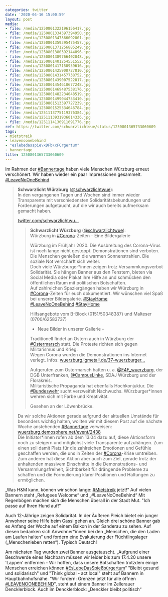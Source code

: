 ```yaml
---
categories: twitter
date: '2020-04-16 15:00:59'
layout: post
media:
- file: /media/1250801322196156417.jpg
- file: /media/1250801334397394950.jpg
- file: /media/1250801347366092801.jpg
- file: /media/1250801359395475457.jpg
- file: /media/1250801371256885249.jpg
- file: /media/1250801380392144896.jpg
- file: /media/1250801389766402048.jpg
- file: /media/1250801401254551552.jpg
- file: /media/1250801417150959616.jpg
- file: /media/1250801425908727810.jpg
- file: /media/1250801431457738752.jpg
- file: /media/1250801439007522817.jpg
- file: /media/1250801454618677248.jpg
- file: /media/1250801469487538176.jpg
- file: /media/1250801482234048519.jpg
- file: /media/1250801499044753410.jpg
- file: /media/1250801513397727239.jpg
- file: /media/1250801525334646784.jpg
- file: /media/1251113775119376384.jpg
- file: /media/1251113931936014336.jpg
- file: /media/1251114136911691776.jpg
ref: https://twitter.com/schwarzlichtwue/status/1250801365733060609
tags:
- mietstreik
- leavenoonebehind
- "eslebedasspie\xDFb\xFCrgertum"
- bannertage
title: 1250801365733060609
---
```

Im Rahmen der [#Bannertage](/t/bannertage) haben viele Menschen Würzburg erneut verschönert. Wir haben wieder ein paar Impressionen gesammelt. [#LeaveNoOneBehind](/t/leavenoonebehind)  
> <b>Schwarzlicht Würzburg</b> ([@schwarzlichtwue](https://twitter.com/schwarzlichtwue)):  
>In den vergangenen Tagen und Wochen sind immer wieder Transparente mit verschiedensten Solidaritätsbekundungen und Forderungen aufgetaucht, auf die wir auch bereits aufmerksam gemacht haben.  
>  
>[twitter.com/schwarzlichtwu…](https://twitter.com/schwarzlichtwue/status/1247813472446021633?s=19)  
>> <b>Schwarzlicht Würzburg</b> ([@schwarzlichtwue](https://twitter.com/schwarzlichtwue)):    
>>Würzburg in [#Corona](/t/corona)-Zeiten – Eine Bildergalerie    
>>    
>>    
>>    
>>Würzburg im Frühjahr 2020. Die Ausbreitung des Corona-Virus ist noch lange nicht gestoppt. Demonstrationen sind verboten. Die Menschen genießen die warmen Sonnenstrahlen. Die soziale Not verschärft sich weiter.     
>>Doch viele Würzburger\*innen zeigen trotz Versammlungsverbot Solidarität. Sie hängen Banner aus den Fenstern, bieten via Social Media oder Plakat ihre Hilfe an und schmücken den öffentlichen Raum mit politischen Botschaften.     
>>Auf zahlreichen Spaziergängen haben wir Würzburg in [#Corona](/t/corona)-Zeiten für euch dokumentiert. Wir wünschen viel Spaß bei unserer Bildergalerie. [#StayHome](/t/stayhome)     
>>[#LeaveNoOneBehind](/t/leavenoonebehind) [#StayHome](/t/stayhome)     
>>    
>>    
>>    
>>Hilfsangebote vom B-Block (0151/50348387) und Malteser (0700/62583737)     
>>- Neue Bilder in unserer Gallerie -    
>>    
>>    
>>    
>>Traditionell findet an Ostern auch in Würzburg der [#Ostermarsch](/t/ostermarsch) statt. Die Proteste richten sich gegen Militarismus und Krieg.     
>>Wegen Corona wurden die Demonstrationen ins Internet verlegt. Infos: [wuerzburg.igmetall.de/37-wuerzburger…](https://wuerzburg.igmetall.de/37-wuerzburger-ostermarsch-in-2020-digital/)    
>>    
>>    
>>    
>>Aufgerufen zum Ostermarsch hatten u. a. [@F4F_wuerzburg](https://twitter.com/F4F_wuerzburg), der DGB Unterfranken, [@CampusLinke](https://twitter.com/CampusLinke), SDAJ Würzburg und der Florakreis.    
>>Militaristische Propaganda hat ebenfalls Hochkonjuktur. Die [#Bundeswehr](/t/bundeswehr) sucht verzweifelt Nachwuchs. Würzburger\*innen wehren sich mit Farbe und Kreativität.     
>>    
>>    
>>    
>>Gesehen an der Löwenbrücke.     
>  
>  
>Da wir solche Aktionen gerade aufgrund der aktuellen Umstände für besonders wichtig halten, wollten wir mit diesem Post auf die nächste Woche anstehenden [#Bannertage](/t/bannertage) verweisen: [wuerzburg.demosphere.net/event/2438](https://wuerzburg.demosphere.net/event/2438)  
>Die Initiator\*innen rufen ab dem 13.04 dazu auf, diese Aktionsform noch zu steigern und möglichst viele Transparente aufzuhängen. Zum einen soll damit Platz für die zahlreichen Emotionen und Gefühle geschaffen werden, die uns in Zeiten der [#Corona](/t/corona)-Krise umtreiben.  
>Zum anderen hat diese Aktion aber auch zum Ziel, gerade trotz der anhaltenden massivem Einschnitte in die Demonstrations- und Versammlungsfreiheit, Sichtbarkeit für drängende Probleme zu schaffen und die Formulierung klarer Positionen und Haltungen zu ermöglichen.  


„Was H&amp;M kann, können wir schon lange: [#Mietstreik](/t/mietstreik) jetzt!“ 
Auf vielen Bannern steht „Refugees Welcome“ und „#LeaveNoOneBehind“ 
Mit Regenbögen machen sich die Menschen überall in der Stadt Mut. 
"Ich passe auf Ihren Hund auf!"



Auch 12-Jährige zeigen Solidarität. In der Äußeren Pleich bietet ein junger Anwohner seine Hilfe beim Gassi gehen an. 
Gleich drei schöne Banner gab es Anfang der Woche auf einem Balkon in der Sanderau zu sehen. Auf diesen bedanken sich Anwohner\*innen bei den „Menschen, die den Laden am Laufen halten“ und fordern eine Evakuierung der Flüchtlingslager („Menschenleben retten“). 
Typisch Deutsch!



Am nächsten Tag wurden zwei Banner ausgetauscht. „Aufgrund einer Beschwerde eines Nachbarn müssen wir leider bis zum 17.4.20 unsere 'Lappen' entfernen - Wir hoffen, dass unsere Botschaften trotzdem einige Menschen erreichen können [#EsLebeDasSpießbürgertum](/t/eslebedasspießbürgertum)“ 
"Bleibt gesund und solidarisch" und "Think global - act local" steht auf Bannern in Hauptbahnhofsnähe. 
"Wir fordern: Grenzen jetzt für alle öffnen [#LEAVENOONEBEHIND](/t/leavenoonebehind)", steht auf einem Banner im Zellerauer Dencklerblock. 
Auch im Dencklerblock: „Denckler bleibt politisch“ 
